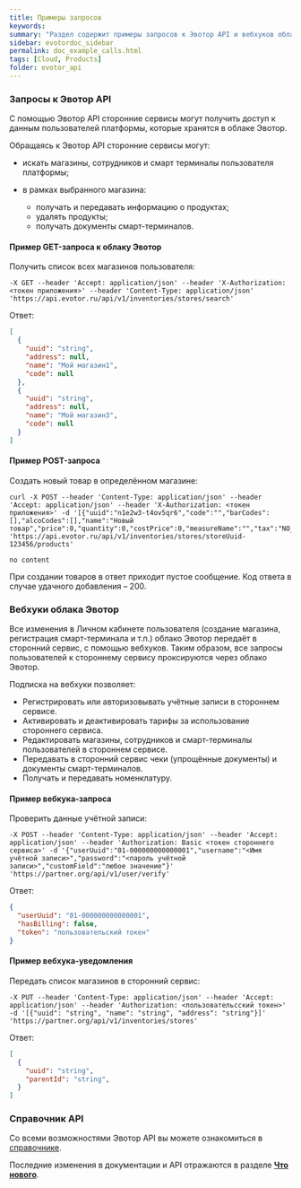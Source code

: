 ```yaml
---
title: Примеры запросов
keywords:
summary: "Раздел содержит примеры запросов к Эвотор API и вебхуков облака Эвотор."
sidebar: evotordoc_sidebar
permalink: doc_example_calls.html
tags: [Cloud, Products]
folder: evotor_api
---
```


### Запросы к Эвотор API

С помощью Эвотор API сторонние сервисы могут получить доступ к данным пользователей платформы, которые хранятся в облаке Эвотор.

Обращаясь к Эвотор API сторонние сервисы могут:

* искать магазины, сотрудников и смарт терминалы пользователя платформы;
* в рамках выбранного магазина:

  * получать и передавать информацию о продуктах;
  * удалять продукты;
  * получать документы смарт-терминалов.

#### Пример GET-запроса к облаку Эвотор

Получить список всех магазинов пользователя:

```
-X GET --header 'Accept: application/json' --header 'X-Authorization: <токен приложения>' --header 'Content-Type: application/json' 'https://api.evotor.ru/api/v1/inventories/stores/search'
```

Ответ:

```JSON
[
  {
    "uuid": "string",
    "address": null,
    "name": "Мой магазин1",
    "code": null
  },
  {
    "uuid": "string",
    "address": null,
    "name": "Мой магазин3",
    "code": null
  }
]
```

#### Пример POST-запроса

Создать новый товар в определённом магазине:

```
curl -X POST --header 'Content-Type: application/json' --header 'Accept: application/json' --header 'X-Authorization: <токен приложения>' -d '[{"uuid":"n1e2w3-t4ov5qr6","code":"","barCodes":[],"alcoCodes":[],"name":"Новый товар","price":0,"quantity":0,"costPrice":0,"measureName":"","tax":"NO_VAT","allowToSell":false,"description":"","articleNumber":"","parentUuid":"","group":false,"type":"NORMAL","alcoholByVolume":0,"alcoholProductKindCode":0,"tareVolume":0}]' 'https://api.evotor.ru/api/v1/inventories/stores/storeUuid-123456/products'
```

```
no content
```

При создании товаров в ответ приходит пустое сообщение. Код ответа в случае удачного добавления – 200.


### Вебхуки облака Эвотор

Все изменения в Личном кабинете пользователя (создание магазина, регистрация смарт-терминала и т.п.) облако Эвотор передаёт в сторонний сервис, с помощью вебхуков. Таким образом, все запросы пользователей к стороннему сервису проксируются через облако Эвотор.

Подписка на вебхуки позволяет:

* Регистрировать или авторизовывать учётные записи в стороннем сервисе.
* Активировать и деактивировать тарифы за использование стороннего сервиса.
* Редактировать магазины, сотрудников и смарт-терминалы пользователей в стороннем сервисе.
* Передавать в сторонний сервис чеки (упрощённые документы) и документы смарт-терминалов.
* Получать и передавать номенклатуру.

#### Пример вебкука-запроса

Проверить данные учётной записи:

```
-X POST --header 'Content-Type: application/json' --header 'Accept: application/json' --header 'Authorization: Basic <токен стороннего сервиса>' -d '{"userUuid":"01-000000000000001","username":"<Имя учётной записи>","password":"<пароль учётной записи>","customField":"любое значение"}' 'https://partner.org/api/v1/user/verify'
```

Ответ:

```JSON
{
  "userUuid": "01-000000000000001",
  "hasBilling": false,
  "token": "пользовательский токен"
}
```

#### Пример вебхука-уведомления
Передать список магазинов в сторонний сервис:

```
-X PUT --header 'Content-Type: application/json' --header 'Accept: application/json' --header 'Authorization: <пользовательсский токен>' -d '[{"uuid": "string", "name": "string", "address": "string"}]' 'https://partner.org/api/v1/inventories/stores'
```

Ответ:

```JSON
[
  {
    "uuid": "string",
    "parentId": "string",
  }
]
```


### Справочник API

Со всеми возможностями Эвотор API вы можете ознакомиться в [справочнике](https://api.evotor.ru/docs/).

Последние изменения в документации и API отражаются в разделе [**Что нового**](https://developer.evotor.ru/docs/whats_new.html).
